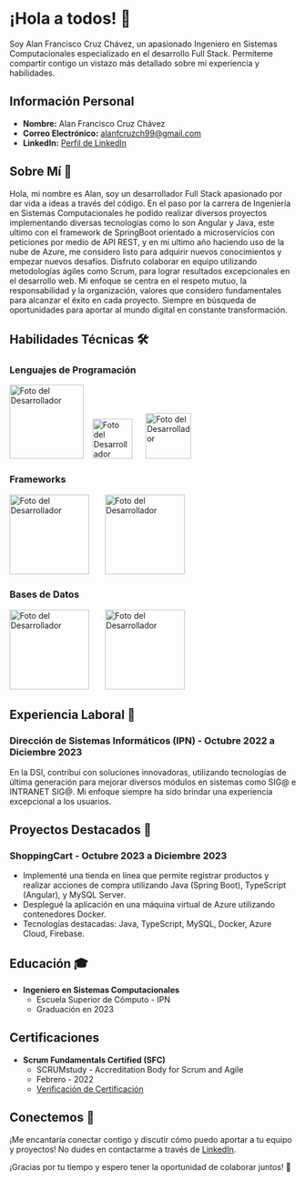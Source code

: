 # ¡Hola a todos! 👋

Soy Alan Francisco Cruz Chávez, un apasionado Ingeniero en Sistemas Computacionales especializado en el desarrollo Full Stack. Permíteme compartir contigo un vistazo más detallado sobre mi experiencia y habilidades.

## Información Personal

- **Nombre:** Alan Francisco Cruz Chávez
- **Correo Electrónico:** alanfcruzch99@gmail.com
- **LinkedIn:** [Perfil de LinkedIn](www.linkedin.com/in/alanfcch-84069017b)

## Sobre Mí 🚀

Hola, mi nombre es Alan, soy un desarrollador Full Stack apasionado por dar vida a ideas a través del código. En el paso por la carrera de Ingeniería en Sistemas Computacionales he podido realizar diversos proyectos implementando diversas tecnologías como lo son Angular y Java, este ultimo con el framework de SpringBoot orientado a microservicios con peticiones por medio de API REST, y en mi ultimo año haciendo uso de la nube de Azure, me considero listo para adquirir nuevos conocimientos y empezar nuevos desafíos. Disfruto colaborar en equipo utilizando metodologías ágiles como Scrum, para lograr resultados excepcionales en el desarrollo web. Mi enfoque se centra en el respeto mutuo, la responsabilidad y la organización, valores que considero fundamentales para alcanzar el éxito en cada proyecto. Siempre en búsqueda de oportunidades para aportar al mundo digital en constante transformación.

## Habilidades Técnicas 🛠️

### Lenguajes de Programación

<img src="https://logos-world.net/wp-content/uploads/2023/02/JavaScript-Symbol.png" alt="Foto del Desarrollador" width="130px" />
&nbsp;&nbsp;
<img src="https://w7.pngwing.com/pngs/915/519/png-transparent-typescript-hd-logo-thumbnail.png" alt="Foto del Desarrollador" width="70px"/>
&nbsp;&nbsp;&nbsp;&nbsp;
<img src="https://brandslogos.com/wp-content/uploads/images/large/java-logo-1.png" alt="Foto del Desarrollador" width="80px" />

### Frameworks

<img src="https://rubensa.files.wordpress.com/2021/05/spring-boot-logo.png" alt="Foto del Desarrollador" width="140px" />
&nbsp;&nbsp;&nbsp;&nbsp;&nbsp;
<img src="https://i.pinimg.com/originals/1d/78/36/1d7836b162169e9836b6761253132a81.png" alt="Foto del Desarrollador" width="140px" />

### Bases de Datos

<img src="https://1000marcas.net/wp-content/uploads/2020/11/MySQL-logo.png" alt="Foto del Desarrollador" width="140px" />
&nbsp;&nbsp;&nbsp;&nbsp;&nbsp;
<img src="https://cfvod.kaltura.com/p/2171811/sp/217181100/thumbnail/entry_id/1_ftczehvo/version/100011/width/478/height/269/width/478/height/269/type/3/quality/100" alt="Foto del Desarrollador" width="140px" />

## Experiencia Laboral 💼

### Dirección de Sistemas Informáticos (IPN) - Octubre 2022 a Diciembre 2023

En la DSI, contribuí con soluciones innovadoras, utilizando tecnologías de última generación para mejorar diversos módulos en sistemas como SIG@ e INTRANET SIG@. Mi enfoque siempre ha sido brindar una experiencia excepcional a los usuarios.

## Proyectos Destacados 🌟

### ShoppingCart - Octubre 2023 a Diciembre 2023

- Implementé una tienda en línea que permite registrar productos y realizar acciones de compra utilizando Java (Spring Boot), TypeScript (Angular), y MySQL Server.
- Desplegué la aplicación en una máquina virtual de Azure utilizando contenedores Docker.
- Tecnologías destacadas: Java, TypeScript, MySQL, Docker, Azure Cloud, Firebase.

## Educación 🎓

- **Ingeniero en Sistemas Computacionales**
  - Escuela Superior de Cómputo - IPN
  - Graduación en 2023

## Certificaciones

- **Scrum Fundamentals Certified (SFC)**
  - SCRUMstudy - Accreditation Body for Scrum and Agile
  - Febrero - 2022
  - [Verificación de Certificación](https://www.scrumstudy.com/certification/verify?type=SFC&number=966490)


## Conectemos 🤝

¡Me encantaría conectar contigo y discutir cómo puedo aportar a tu equipo y proyectos! No dudes en contactarme a través de [LinkedIn](www.linkedin.com/in/alanfcch-84069017b).

¡Gracias por tu tiempo y espero tener la oportunidad de colaborar juntos! 🚀
